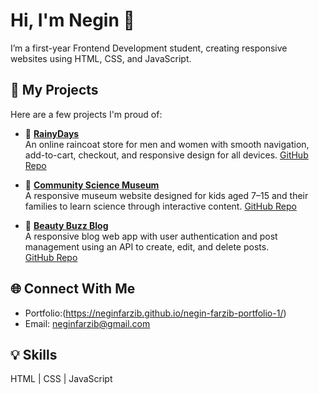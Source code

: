 # Hi, I'm Negin 👋

I’m a first-year Frontend Development student, creating responsive websites using HTML, CSS, and JavaScript.

## 🚀 My Projects
Here are a few projects I'm proud of:

- 🎨 **[RainyDays](https://neginfarzib.github.io/html-CSS-CA-Neg/)**  
  An online raincoat store for men and women with smooth navigation, add-to-cart, checkout, and responsive design for all devices. 
  [GitHub Repo](https://github.com/neginfarzib/html-CSS-CA-Neg)

- 🧩 **[Community Science Museum](https://neginfarzib.github.io/sp1-semester-project/explore-more.html)**  
  A responsive museum website designed for kids aged 7–15 and their families to learn science through interactive content. 
  [GitHub Repo](https://github.com/neginfarzib/sp1-semester-project)

- 📱 **[Beauty Buzz Blog](https://enchanting-ganache-c496a6.netlify.app/)**  
  A responsive blog web app with user authentication and post management using an API to create, edit, and delete posts.  
  [GitHub Repo](https://github.com/NoroffFEU/FED1-PE1-neginfarzib)

## 🌐 Connect With Me
- Portfolio:(https://neginfarzib.github.io/negin-farzib-portfolio-1/)
- Email: neginfarzib@gmail.com

## 💡 Skills
HTML | CSS | JavaScript 
